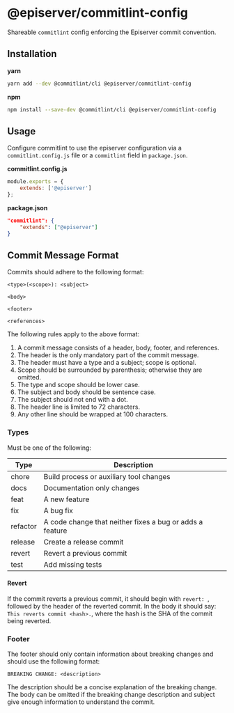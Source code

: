 # @episerver/commitlint-config

Shareable `commitlint` config enforcing the Episerver commit convention.

## Installation

**yarn**
```sh
yarn add --dev @commitlint/cli @episerver/commitlint-config
```

**npm**
```sh
npm install --save-dev @commitlint/cli @episerver/commitlint-config
```

## Usage

Configure commitlint to use the episerver configuration via a `commitlint.config.js` file or a `commitlint` field in `package.json`.

**commitlint.config.js**
```js
module.exports = {
    extends: ['@episerver']
};
```

**package.json**
```json
"commitlint": {
    "extends": ["@episerver"]
}
```

## Commit Message Format

Commits should adhere to the following format:

```
<type>(<scope>): <subject>

<body>

<footer>

<references>
```

The following rules apply to the above format:

1. A commit message consists of a header, body, footer, and references.
1. The header is the only mandatory part of the commit message.
1. The header must have a type and a subject; scope is optional.
1. Scope should be surrounded by parenthesis; otherwise they are omitted.
1. The type and scope should be lower case.
1. The subject and body should be sentence case.
1. The subject should not end with a dot.
1. The header line is limited to 72 characters.
1. Any other line should be wrapped at 100 characters.

### Types

Must be one of the following:

| Type | Description |
| --- | --- |
| chore | Build process or auxiliary tool changes |
| docs | Documentation only changes |
| feat | A new feature |
| fix | A bug fix |
| refactor | A code change that neither fixes a bug or adds a feature |
| release | Create a release commit |
| revert | Revert a previous commit |
| test | Add missing tests |

#### Revert

If the commit reverts a previous commit, it should begin with `revert: `, followed by the header of the reverted commit. In the body it should say: `This reverts commit <hash>.`, where the hash is the SHA of the commit being reverted.

### Footer

The footer should only contain information about breaking changes and should use the following format:

```
BREAKING CHANGE: <description>
```

The description should be a concise explanation of the breaking change. The body can be omitted if the breaking change description and subject give enough information to understand the commit.
